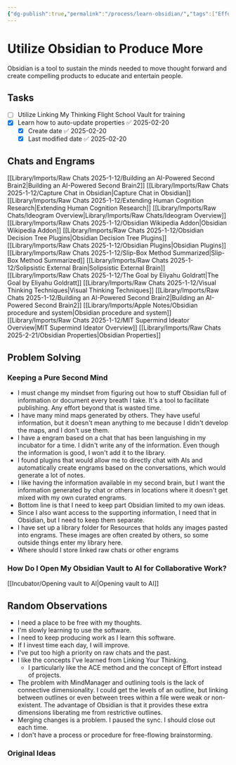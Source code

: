 ```yaml
---
{"dg-publish":true,"permalink":"/process/learn-obsidian/","tags":["Effort/Personal"]}
---
```


# Utilize Obsidian to Produce More
Obsidian is a tool to sustain the minds needed to move thought forward and create compelling products to educate and entertain people.
## Tasks
- [ ] Utilize Linking My Thinking Flight School Vault for training
- [x] Learn how to auto-update properties ✅ 2025-02-20
	- [x] Create date ✅ 2025-02-20
	- [x] Last modified date ✅ 2025-02-20
## Chats and Engrams
[[Library/Imports/Raw Chats 2025-1-12/Building an AI-Powered Second Brain2\|Building an AI-Powered Second Brain2]]
[[Library/Imports/Raw Chats 2025-1-12/Capture Chat in Obsidian\|Capture Chat in Obsidian]]
[[Library/Imports/Raw Chats 2025-1-12/Extending Human Cognition Research\|Extending Human Cognition Research]]
[[Library/Imports/Raw Chats/Ideogram Overview\|Library/Imports/Raw Chats/Ideogram Overview]]
[[Library/Imports/Raw Chats 2025-1-12/Obsidian Wikipedia Addon\|Obsidian Wikipedia Addon]]
[[Library/Imports/Raw Chats 2025-1-12/Obsidian Decision Tree Plugins\|Obsidian Decision Tree Plugins]]
[[Library/Imports/Raw Chats 2025-1-12/Obsidian Plugins\|Obsidian Plugins]]
[[Library/Imports/Raw Chats 2025-1-12/Slip-Box Method Summarized\|Slip-Box Method Summarized]]
[[Library/Imports/Raw Chats 2025-1-12/Solipsistic External Brain\|Solipsistic External Brain]]
[[Library/Imports/Raw Chats 2025-1-12/The Goal by Eliyahu Goldratt\|The Goal by Eliyahu Goldratt]]
[[Library/Imports/Raw Chats 2025-1-12/Visual Thinking Techniques\|Visual Thinking Techniques]]
[[Library/Imports/Raw Chats 2025-1-12/Building an AI-Powered Second Brain2\|Building an AI-Powered Second Brain2]]
[[Library/Imports/Apple Notes/Obsidian procedure and system\|Obsidian procedure and system]]
[[Library/Imports/Raw Chats 2025-1-12/MIT Supermind Ideator Overview\|MIT Supermind Ideator Overview]]
[[Library/Imports/Raw Chats 2025-2-21/Obsidian Properties\|Obsidian Properties]]

## Problem Solving
### Keeping a Pure Second Mind
- I must change my mindset from figuring out how to stuff Obsidian full of information or document every breath I take. It's a tool to facilitate publishing. Any effort beyond that is wasted time.
- I have many mind maps generated by others. They have useful information, but it doesn't mean anything to me because I didn't develop the maps, and I don't use them.
- I have a engram based on a chat that has been languishing in my incubator for a time. I didn't write any of the information. Even though the information is good, I won't add it to the library. 
- I found plugins that would allow me to directly chat with AIs and automatically create engrams based on the conversations, which would generate a lot of notes.
- I like having the information available in my second brain, but I want the information generated by chat or others in locations where it doesn't get mixed with my own curated engrams.
- Bottom line is that I need to keep part Obsidian limited to my own ideas.
- Since I also want access to the supporting information, I need that in Obsidian, but I need to keep them separate.
- I have set up a library folder for Resources that holds any images pasted into engrams. These images are often created by others, so some outside things enter my library here.
- Where should I store linked raw chats or other engrams
### How Do I Open My Obsidian Vault to AI for Collaborative Work?
[[Incubator/Opening vault to AI\|Opening vault to AI]]
## Random Observations
- I need a place to be free with my thoughts.
- I'm slowly learning to use the software.
- I need to keep producing work as I learn this software.
- If I invest time each day, I will improve.
- I've put too high a priority on raw chats and the past.
- I like the concepts I've learned from Linking Your Thinking.
	- I particularly like the ACE method and the concept of Effort instead of projects.
- The problem with MindManager and outlining tools is the lack of connective dimensionality. I could get the levels of an outline, but linking between outlines or even between trees within a file were weak or non-existent. The advantage of Obsidian is that it provides these extra dimensions liberating me from restrictive outlines.
- Merging changes is a problem. I paused the sync. I should close out each time.
- I don't have a process or procedure for free-flowing brainstorming.

### Original Ideas
